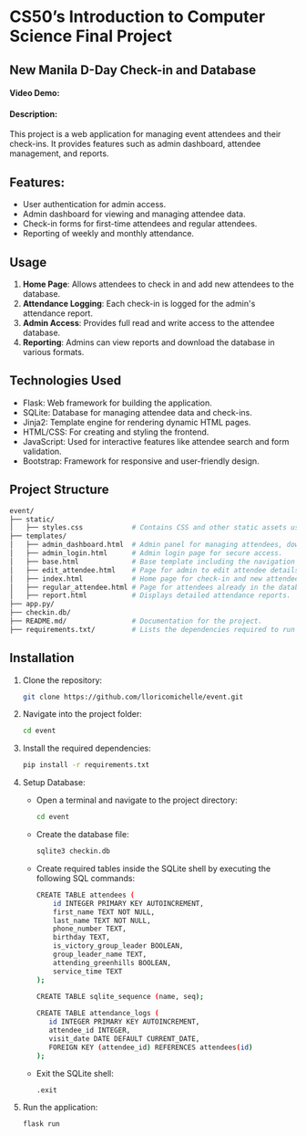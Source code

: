 # CS50’s Introduction to Computer Science Final Project 

## New Manila D-Day Check-in and Database
#### Video Demo: <URL HERE>
#### Description: 
This project is a web application for managing event attendees and their check-ins. It provides features such as admin dashboard, attendee management, and reports.

## Features:
- User authentication for admin access.
- Admin dashboard for viewing and managing attendee data.
- Check-in forms for first-time attendees and regular attendees.
- Reporting of weekly and monthly attendance.

## Usage
1. **Home Page**: Allows attendees to check in and add new attendees to the database.
2. **Attendance Logging**: Each check-in is logged for the admin's attendance report.
3. **Admin Access**: Provides full read and write access to the attendee database.
4. **Reporting**: Admins can view reports and download the database in various formats.

## Technologies Used
- Flask: Web framework for building the application.
- SQLite: Database for managing attendee data and check-ins.
- Jinja2: Template engine for rendering dynamic HTML pages.
- HTML/CSS: For creating and styling the frontend.
- JavaScript: Used for interactive features like attendee search and form validation.
- Bootstrap: Framework for responsive and user-friendly design.

## Project Structure
   ```bash
   event/  
   ├── static/  
   │   ├── styles.css            # Contains CSS and other static assets used for styling and enhanced visual presentation of the application.  
   ├── templates/  
   │   ├── admin_dashboard.html  # Admin panel for managing attendees, downloading database as Excel, and viewing reports.  
   │   ├── admin_login.html      # Admin login page for secure access.  
   │   ├── base.html             # Base template including the navigation bar for the entire application.  
   │   ├── edit_attendee.html    # Page for admin to edit attendee details.  
   │   ├── index.html            # Home page for check-in and new attendee addition.  
   │   ├── regular_attendee.html # Page for attendees already in the database to check-in.  
   │   ├── report.html           # Displays detailed attendance reports.  
   ├── app.py/  
   ├── checkin.db/  
   ├── README.md/                # Documentation for the project.  
   ├── requirements.txt/         # Lists the dependencies required to run the application.
   ```

## Installation
1. Clone the repository:
   ```bash
   git clone https://github.com/lloricomichelle/event.git
   ```

2. Navigate into the project folder:
   ```bash
   cd event
   ```

3. Install the required dependencies:
   ```bash
   pip install -r requirements.txt
   ```
   
4. Setup Database:
   - Open a terminal and navigate to the project directory:
     ```bash
     cd event
   - Create the database file:
     ```bash
     sqlite3 checkin.db   
   - Create required tables inside the SQLite shell by executing the following SQL commands:
     ```bash
     CREATE TABLE attendees (
         id INTEGER PRIMARY KEY AUTOINCREMENT,
         first_name TEXT NOT NULL,
         last_name TEXT NOT NULL,
         phone_number TEXT,
         birthday TEXT,
         is_victory_group_leader BOOLEAN,
         group_leader_name TEXT,
         attending_greenhills BOOLEAN,
         service_time TEXT
     );
   
     CREATE TABLE sqlite_sequence (name, seq);
      
     CREATE TABLE attendance_logs (
        id INTEGER PRIMARY KEY AUTOINCREMENT,
        attendee_id INTEGER,
        visit_date DATE DEFAULT CURRENT_DATE,
        FOREIGN KEY (attendee_id) REFERENCES attendees(id)
     );
   - Exit the SQLite shell:
     ```bash
     .exit

6. Run the application:
   ```bash
   flask run
